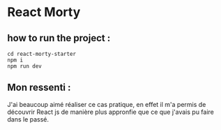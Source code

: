 # React Morty 

## how to run the project :
```
cd react-morty-starter
npm i
npm run dev
```

## Mon ressenti :

J'ai beaucoup aimé réaliser ce cas pratique, en effet il m'a permis de découvrir React js de manière plus appronfie que ce que j'avais pu faire dans le passé.
